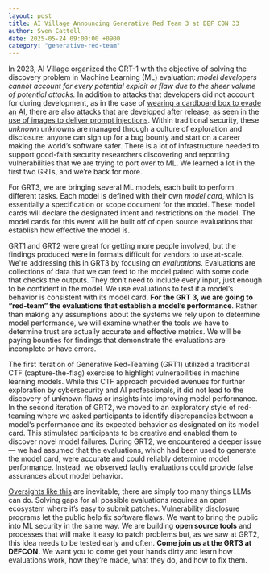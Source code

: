 ```yaml
---
layout: post
title: AI Village Announcing Generative Red Team 3 at DEF CON 33
author: Sven Cattell
date: 2025-05-24 09:00:00 +0900
category: "generative-red-team"
---
```


In 2023, AI Village organized the GRT-1 with the objective of solving the discovery problem in Machine Learning (ML) evaluation: *model developers cannot account for every potential exploit or flaw due to the sheer volume of potential attacks.* In addition to attacks that developers did not account for during development, as in the case of [wearing a cardboard box to evade an AI](https://taskandpurpose.com/news/marines-ai-paul-scharre/), there are also attacks that are developed after release, as seen in the [use of images to deliver prompt injections](https://www.nature.com/articles/s41467-024-55631-x). Within traditional security, these *unknown* unknowns are managed through a culture of exploration and disclosure: anyone can sign up for a bug bounty and start on a career making the world’s software safer. There is a lot of infrastructure needed to support good-faith security researchers discovering and reporting vulnerabilities that we are trying to port over to ML. We learned a lot in the first two GRTs, and we’re back for more. 

For GRT3, we are bringing several ML models, each built to perform different tasks. Each model is defined with their own *model card*, which is essentially a specification or scope document for the model. These model cards will declare the designated intent and restrictions on the model. The model cards for this event will be built off of open source evaluations that establish how effective the model is.

GRT1 and GRT2 were great for getting more people involved, but the findings produced were in formats difficult for vendors to use at-scale. We're addressing this in GRT3 by focusing on *evaluations*. Evaluations are collections of data that we can feed to the model paired with some code that checks the outputs. They don’t need to include every input, just enough to be confident in the model. We use evaluations to test if a model’s behavior is consistent with its model card. **For the GRT 3, we are going to “red-team” the evaluations that establish a model’s performance**. Rather than making any assumptions about the systems we rely upon to determine model performance, we will examine whether the tools we have to determine trust are actually accurate and effective metrics. We will be paying bounties for findings that demonstrate the evaluations are incomplete or have errors.

The first iteration of Generative Red-Teaming (GRT1) utilized a traditional CTF (capture-the-flag) exercise to highlight vulnerabilities in machine learning models. While this CTF approach provided avenues for further exploration by cybersecurity and AI professionals, it did not lead to the discovery of unknown flaws or insights into improving model performance. In the second iteration of GRT2, we moved to an exploratory style of red-teaming where we asked participants to identify discrepancies between a model‘s performance and its expected behavior as designated on its model card. This stimulated participants to be creative and enabled them to discover novel model failures. During GRT2, we encountered a deeper issue — we had assumed that the evaluations, which had been used to generate the model card, were accurate and could reliably determine model performance. Instead, we observed faulty evaluations could provide false assurances about model behavior. 

[Oversights like this](https://blog.nbhd.ai/harmbench) are inevitable; there are simply too many things LLMs can do. Solving gaps for all possible evaluations requires an open ecosystem where it’s easy to submit patches. Vulnerability disclosure programs let the public help fix software flaws. We want to bring the public into ML security in the same way. We are building **open source tools** and processes that will make it easy to patch problems but, as we saw at GRT2, this idea needs to be tested early and often. **Come join us at the GRT3 at DEFCON.** We want you to come get your hands dirty and learn how evaluations work, how they’re made, what they do, and how to fix them. 
